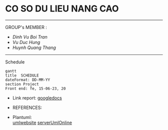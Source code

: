 # CO SO DU LIEU NANG CAO
---
GROUP's MEMBER : 
- *Dinh Vu Boi Tran*
- *Vu Duc Hung*
- *Huynh Quang Thang*

---
Schedule <br>


```mermaid
gantt
title  SCHEDULE 
dateFormat: DD-MM-YY 
section Project
Front end: fe, 15-06-23, 20
```

- Link report:
[googledocs](https://docs.google.com/document/d/10Ywe8_p5Un8TfwsBL2zldWRSQBtuAY6SXpbJkyY2WGQ/edit?fbclid=IwAR0t4Cq8tTbpUlO83j_M2TvWGkr2JZFWmOztYuhHrL1IeCfpJcJPYvUkAK8)

- REFERENCES: <br>
 - Plantuml:<br>
 [umlwebsite]( https://plantuml.com/ie-diagram )
 [serverUmlOnline](https://www.plantuml.com/plantuml/uml/SyfFKj2rKt3CoKnELR1Io4ZDoSa70000)




